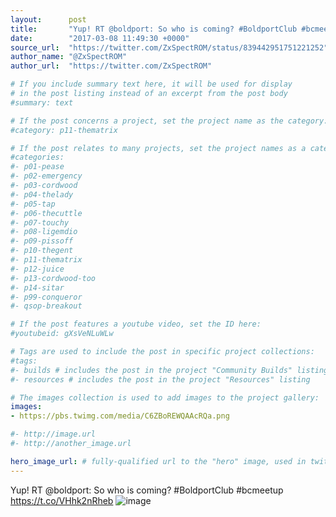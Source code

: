 ```yaml
---
layout:      post
title:       "Yup! RT @boldport: So who is coming? #BoldportClub #bcmeetup"
date:        "2017-03-08 11:49:30 +0000"
source_url:  "https://twitter.com/ZxSpectROM/status/839442951751221252"
author_name: "@ZxSpectROM"
author_url:  "https://twitter.com/ZxSpectROM"

# If you include summary text here, it will be used for display
# in the post listing instead of an excerpt from the post body
#summary: text

# If the post concerns a project, set the project name as the category:
#category: p11-thematrix

# If the post relates to many projects, set the project names as a categories array:
#categories:
#- p01-pease
#- p02-emergency
#- p03-cordwood
#- p04-thelady
#- p05-tap
#- p06-thecuttle
#- p07-touchy
#- p08-ligemdio
#- p09-pissoff
#- p10-thegent
#- p11-thematrix
#- p12-juice
#- p13-cordwood-too
#- p14-sitar
#- p99-conqueror
#- qsop-breakout

# If the post features a youtube video, set the ID here:
#youtubeid: gXsVeNLuWLw

# Tags are used to include the post in specific project collections:
#tags:
#- builds # includes the post in the project "Community Builds" listing
#- resources # includes the post in the project "Resources" listing

# The images collection is used to add images to the project gallery:
images:
- https://pbs.twimg.com/media/C6ZBoREWQAAcRQa.png

#- http://image.url
#- http://another_image.url

hero_image_url: # fully-qualified url to the "hero" image, used in twitter cards for example
---
```


Yup! RT @boldport: So who is coming? #BoldportClub #bcmeetup https://t.co/VHhk2nRheb
![image](https://pbs.twimg.com/media/C6ZBoREWQAAcRQa.png)


